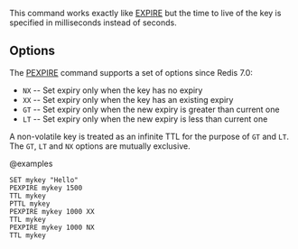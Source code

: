 This command works exactly like [EXPIRE](/commands/expire) but the time to live of the key is
specified in milliseconds instead of seconds.

## Options

The [PEXPIRE](/commands/pexpire) command supports a set of options since Redis 7.0:

* `NX` -- Set expiry only when the key has no expiry
* `XX` -- Set expiry only when the key has an existing expiry
* `GT` -- Set expiry only when the new expiry is greater than current one
* `LT` -- Set expiry only when the new expiry is less than current one

A non-volatile key is treated as an infinite TTL for the purpose of `GT` and `LT`.
The `GT`, `LT` and `NX` options are mutually exclusive.

@examples

```cli
SET mykey "Hello"
PEXPIRE mykey 1500
TTL mykey
PTTL mykey
PEXPIRE mykey 1000 XX
TTL mykey
PEXPIRE mykey 1000 NX
TTL mykey
```

